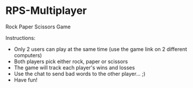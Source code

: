 # RPS-Multiplayer
Rock Paper Scissors Game

Instructions:
- Only 2 users can play at the same time (use the game link on 2 different computers)
- Both players pick either rock, paper or scissors
- The game will track each player's wins and losses
- Use the chat to send bad words to the other player... ;)
- Have fun!
